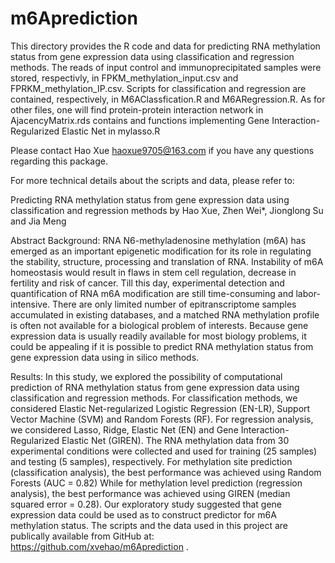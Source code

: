 # m6Aprediction
This directory provides the R code and data for predicting RNA methylation status from gene expression data using classification and regression methods. The reads of input control and immunoprecipitated samples were stored, respectivly, in FPKM_methylation_input.csv and FPRKM_methylation_IP.csv. Scripts for classification and regression are contained, respectively, in M6AClassfication.R and M6ARegression.R. As for other files, one will find protein-protein interaction network in AjacencyMatrix.rds contains and functions implementing Gene Interaction-Regularized Elastic Net in mylasso.R  

Please contact Hao Xue haoxue9705@163.com if you have any questions regarding this package.

For more technical details about the scripts and data, please refer to:

Predicting RNA methylation status from gene expression data using classification and regression methods by Hao Xue, Zhen Wei*, Jionglong Su and Jia Meng

Abstract Background: RNA N6-methyladenosine methylation (m6A) has emerged as an important epigenetic modification for its role in regulating the stability, structure, processing and translation of RNA. Instability of m6A homeostasis would result in flaws in stem cell regulation, decrease in fertility and risk of cancer. Till this day, experimental detection and quantification of RNA m6A modification are still time-consuming and labor-intensive. There are only limited number of epitranscriptome samples accumulated in existing databases, and a matched RNA methylation profile is often not available for a biological problem of interests. Because gene expression data is usually readily available for most biology problems, it could be appealing if it is possible to predict RNA methylation status from gene expression data using in silico methods. 

Results: In this study, we explored the possibility of computational prediction of RNA methylation status from gene expression data using classification and regression methods. For classification methods, we considered Elastic Net-regularized Logistic Regression (EN-LR), Support Vector Machine (SVM) and Random Forests (RF). For regression analysis, we considered Lasso, Ridge, Elastic Net (EN) and Gene Interaction-Regularized Elastic Net (GIREN). The RNA methylation data from 30 experimental conditions were collected and used for training (25 samples) and testing (5 samples), respectively. For methylation site prediction (classification analysis), the best performance was achieved using Random Forests (AUC = 0.82) While for methylation level prediction (regression analysis), the best performance was achieved using GIREN (median squared error = 0.28). Our exploratory study suggested that gene expression data could be used as to construct predictor for m6A methylation status. The scripts and the data used in this project are publically available from GitHub at: https://github.com/xvehao/m6Aprediction . 

